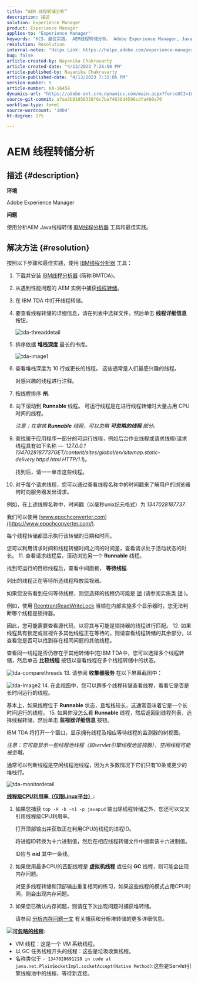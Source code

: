 ```yaml
---
title: “AEM 线程转储分析”
description: 描述
solution: Experience Manager
product: Experience Manager
applies-to: "Experience Manager"
keywords: "KCS，最佳实践， AEM线程转储分析， Adobe Experience Manager, Java， IBM线程分析器"
resolution: Resolution
internal-notes: "Helpx Link: https://helpx.adobe.com/experience-manager/kb/thread-dump-analysis.html"
bug: false
article-created-by: Nayanika Chakravarty
article-created-date: "4/13/2023 7:26:50 PM"
article-published-by: Nayanika Chakravarty
article-published-date: "4/13/2023 7:32:06 PM"
version-number: 5
article-number: KA-16458
dynamics-url: "https://adobe-ent.crm.dynamics.com/main.aspx?forceUCI=1&pagetype=entityrecord&etn=knowledgearticle&id=3623661f-31da-ed11-a7c7-6045bd0067ea"
source-git-commit: a7aa3b81058338f6c7ba74636d4596cdfa480a70
workflow-type: tm+mt
source-wordcount: '1004'
ht-degree: 27%

---
```


# AEM 线程转储分析

## 描述 {#description}


<b>环境</b>

Adobe Experience Manager

<b>问题</b>

使用分析AEM Java线程转储 [IBM线程分析器](https://www.ibm.com/support/pages/ibm-thread-and-monitor-dump-analyzer-java-tmda) 工具和最佳实践。


## 解决方法 {#resolution}


按照以下步骤和最佳实践，使用 [IBM线程分析器](https://www.ibm.com/support/pages/ibm-thread-and-monitor-dump-analyzer-java-tmda) 工具：

1. 下载并安装 [IBM线程分析器](https://www.ibm.com/support/pages/ibm-thread-and-monitor-dump-analyzer-java-tmda) (简称IBMTDA)。
2. 从遇到性能问题的 AEM 实例中捕获[线程转储](https://helpx.adobe.com/experience-manager/kb/thread-dumps-collection-analysis.html)。
3. 在 IBM TDA 中打开线程转储。
4. 要查看线程转储的详细信息，请在列表中选择文件，然后单击 <b>线程详细信息</b> 按钮。

   ![tda-threaddetail](https://helpx.adobe.com/content/dam/help/en/experience-manager/kb/thread-dump-analysis/_jcr_content/main-pars/image_1587732783/tda-threaddetail.png "tda-threaddetail")
5. 排序依据 <b>堆栈深度</b> 最长的书库。

   ![tda-image1](https://helpx.adobe.com/content/dam/help/en/experience-manager/kb/thread-dump-analysis/_jcr_content/main-pars/image/tda-image1.png)
6. 查看堆栈深度为 10 行或更长的线程。 这些通常是人们最感兴趣的线程。 

   对感兴趣的线程进行注释。
7. 按线程排序 <b>州</b>.
8. 向下滚动到 <b>Runnable</b> 线程。 可运行线程是在进行线程转储时大量占用 CPU 时间的线程。

   *注意：在审核 <b>Runnable</b> 线程，可以忽略 <b>可忽略的线程</b> 部分。*


9. 查找属于应用程序一部分的可运行线程，例如后台作业线程或请求线程(请求线程具有如下名称 —  *127.0.0.1 1347028187737GET/content/sites/global/en/sitemap.static-delivery.httpd.html HTTP/1.1*)。

   找到后，请一一单击这些线程。
10. 对于每个请求线程，您可以通过查看线程名称中的时间戳来了解用户的浏览器何时向服务器发出请求。 

   例如，在上述线程名称中，时间戳（以毫秒unix纪元格式）为 *1347028187737*.

   我们可以使用 [www.epochconverter.com](https://www.epochconverter.com/).

   每个线程转储都显示执行该转储的日期和时间。

   您可以利用请求时间和线程转储时间之间的时间差，查看请求处于活动状态的时长。
11. 查看请求线程后，滚动浏览另一个 <b>Runnable</b> 线程。

   找到可运行的目标线程后，查看中间面板， <b>等待线程</b>.

   列出的线程正在等待所选线程释放监视器。

   如果您没有看到任何等待线程，则您选择的线程仍可能是 [锁](https://docs.oracle.com/javase/1.5.0/docs/api/java/util/concurrent/locks/Lock.html) (请参阅实施类 [锁](https://docs.oracle.com/javase/1.5.0/docs/api/java/util/concurrent/locks/Lock.html) )。

   例如，使用 [ReentrantReadWriteLock](https://docs.oracle.com/javase/1.5.0/docs/api/java/util/concurrent/locks/ReentrantReadWriteLock.html) 当锁在内部实施多个显示器时，您无法判断哪个线程是锁持器。

   因此，您可能需要查看源代码，以将其与可能是锁持器的线程进行匹配。
12. 如果线程具有锁定或监视许多其他线程正在等待的，则请查看线程转储的其余部分，以查看您是否可以找到存在相同问题的其他线程。

   查看同一线程是否仍存在于其他转储中(在IBM TDA中，您可以选择多个线程转储，然后单击 <b>比较线程</b> 按钮以查看线程在多个线程转储中的状态。

   ![tda-comparethreads](https://helpx.adobe.com/content/dam/help/en/experience-manager/kb/thread-dump-analysis/_jcr_content/main-pars/image_1159496390/tda-comparethreads.png)
13. 请参阅 <b>收集器服务</b> 在以下屏幕截图中：

   ![tda-Image2](https://helpx.adobe.com/content/dam/help/en/experience-manager/kb/thread-dump-analysis/_jcr_content/main-pars/image_1730877898/tda-Image2.png)
14. 在此视图中，您可以跨多个线程转储查看线程，看看它是否是长时间运行的线程。 

   基本上，如果线程位于 <b>Runnable</b> 状态，且堆栈较长，这通常意味着它是一个长时间运行的线程。
15. 如果你没怎么看 <b>Runnable</b> 线程，然后返回到线程列表，选择线程转储，然后单击 <b>监视器详细信息</b> 按钮。

   IBM TDA 将打开一个窗口，显示拥有线程及相应等待线程的监测器的树视图。

   *注意：它可能显示一些线程池线程（如servlet引擎线程池监视器），空闲线程可能被忽略。*

   通常可以判断线程是空闲线程池线程，因为大多数情况下它们只有10条或更少的堆栈行。

   ![tda-monitordetail](https://helpx.adobe.com/content/dam/help/en/experience-manager/kb/thread-dump-analysis/_jcr_content/main-pars/image_1106466084/tda-monitordetail.png)




<u><b>线程级CPU利用率（仅限Linux平台）</b></u><b>:</b>

1. 如果您捕获 `top -H -b -n1 -p javapid` 输出除线程转储之外，您还可以交叉引用线程级CPU利用率。

   打开顶部输出并获取正在利用CPU的线程的进程ID。

   将进程ID转换为十六进制值，然后在相应线程转储文件中搜索该十六进制值。

   ID应与 <b>nid</b> 其中一条线。
2. 如果使用最多CPU的匹配线程是 <b>虚拟机线程</b> 或任何 <b>GC</b> 线程，则可能会出现内存问题。

   对更多线程转储和顶部输出重复相同的练习，如果这些线程的模式占用CPU时间，则会出现内存问题。
3. 如果您已确认内存问题，则请在下次出现问题时捕获堆转储。 

   请参阅 [分析内存问题一文](https://experienceleague.adobe.com/docs/experience-cloud-kcs/kbarticles/KA-17482.html?lang=en) 有关捕获和分析堆转储的更多详细信息。


![](https://helpx.adobe.com/libs/cq/ui/resources/0.gif)<b><u>可忽略的线程</u>:</b>

- VM 线程：这是一个 VM 系统线程。
- 以 GC 任务线程开头的线程：这些是垃圾收集线程。
- 名称类似于 `- 1347028691218 in code at java.net.PlainSocketImpl.socketAccept(Native Method)`:这些是Servlet引擎线程池中的线程，等待新连接。

